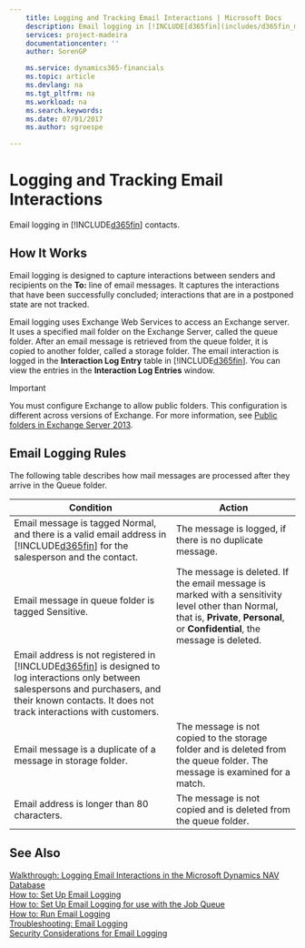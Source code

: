 ```yaml
---
    title: Logging and Tracking Email Interactions | Microsoft Docs
    description: Email logging in [!INCLUDE[d365fin](includes/d365fin_md.md)] contacts.
    services: project-madeira
    documentationcenter: ''
    author: SorenGP

    ms.service: dynamics365-financials
    ms.topic: article
    ms.devlang: na
    ms.tgt_pltfrm: na
    ms.workload: na
    ms.search.keywords:
    ms.date: 07/01/2017
    ms.author: sgroespe

---
```

# Logging and Tracking Email Interactions
Email logging in [!INCLUDE[d365fin](includes/d365fin_md.md)] contacts.  
  
## How It Works  
 Email logging is designed to capture interactions between senders and recipients on the **To:** line of email messages. It captures the interactions that have been successfully concluded; interactions that are in a postponed state are not tracked.  
  
 Email logging uses Exchange Web Services to access an Exchange server. It uses a specified mail folder on the Exchange Server, called the queue folder. After an email message is retrieved from the queue folder, it is copied to another folder, called a storage folder. The email interaction is logged in the **Interaction Log Entry** table in [!INCLUDE[d365fin](includes/d365fin_md.md)]. You can view the entries in the **Interaction Log Entries** window.  
  
> [!IMPORTANT]  
>  You must configure Exchange to allow public folders. This configuration is different across versions of Exchange. For more information, see [Public folders in Exchange Server 2013](http://go.microsoft.com/fwlink/?LinkId=526140).  
  
## Email Logging Rules  
 The following table describes how mail messages are processed after they arrive in the Queue folder.  
  
|Condition|Action|  
|---------------|------------|  
|Email message is tagged Normal, and there is a valid email address in [!INCLUDE[d365fin](includes/d365fin_md.md)] for the salesperson and the contact.|The message is logged, if there is no duplicate message.|  
|Email message in queue folder is tagged Sensitive.|The message is deleted. If the email message is marked with a sensitivity level other than Normal, that is, **Private**, **Personal**, or **Confidential**, the message is deleted.|  
|Email address is not registered in [!INCLUDE[d365fin](includes/d365fin_md.md)] is designed to log interactions only between salespersons and purchasers, and their known contacts. It does not track interactions with customers.|  
|Email message is a duplicate of a message in storage folder.|The message is not copied to the storage folder and is deleted from the queue folder. The message is examined for a match.|  
|Email address is longer than 80 characters.|The message is not copied and is deleted from the queue folder.|  
  
## See Also  
 [Walkthrough: Logging Email Interactions in the Microsoft Dynamics NAV Database](../walkthrough-logging-email-interactions-in-the-microsoft-dynamics-nav-database.md)   
 [How to: Set Up Email Logging](../how-to-set-up-email-logging.md)   
 [How to: Set Up Email Logging for use with the Job Queue](../how-to-set-up-email-logging-for-use-with-the-job-queue.md)   
 [How to: Run Email Logging](../how-to-run-email-logging.md)   
 [Troubleshooting: Email Logging](../troubleshooting-email-logging.md)   
 [Security Considerations for Email Logging](../security-considerations-for-email-logging.md)